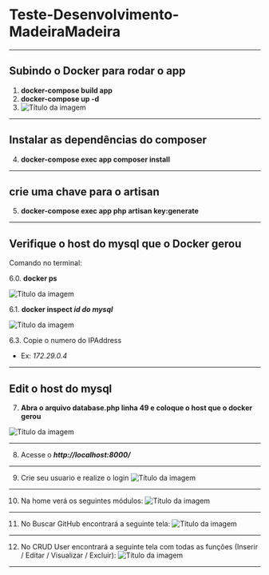 # Teste-Desenvolvimento-MadeiraMadeira

---
## Subindo o Docker para rodar o app
1. **docker-compose build app**
2. **docker-compose up -d**
3. ![Título da imagem](rodar-docker.png)

---
## Instalar as dependências do composer
4. **docker-compose exec app composer install**
---

## crie uma chave para o artisan
5. **docker-compose exec app php artisan key:generate**

---

## Verifique o host do mysql que o Docker gerou

Comando no terminal:

6.0. **docker ps**

![Título da imagem](docker-ps.png)


6.1. **docker inspect _id do mysql_**

![Título da imagem](docker-inspect.png)

6.3. Copie o numero do IPAddress 
* Ex:  _172.29.0.4_
---

## Edit o host do mysql
7. **Abra o arquivo database.php linha 49 e coloque o host que o docker gerou**

![Título da imagem](database.png)

---

8. Acesse o **_http://localhost:8000/_**

---

9. Crie seu usuario e realize o login 
![Título da imagem](login.png)

---

10. Na home verá os seguintes módulos:
![Título da imagem](tela-principal.png)

---
11. No Buscar GitHub encontrará a seguinte tela:
![Título da imagem](Busca-Git-Nome.png)

---

12. No CRUD User encontrará a seguinte tela com todas as funções (Inserir / Editar / Visualizar / Excluir):
![Título da imagem](crud.png)

---
